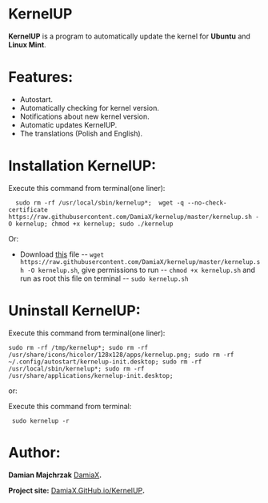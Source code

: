 KernelUP
========
**KernelUP** is a program to automatically update the kernel for **Ubuntu** and **Linux Mint**.

Features:
==========

* Autostart.
* Automatically checking for kernel version.
* Notifications about new kernel version.
* Automatic updates KernelUP.
* The translations (Polish and English).

Installation KernelUP:
=============
Execute this command from terminal(one liner):

      sudo rm -rf /usr/local/sbin/kernelup*;  wget -q --no-check-certificate https://raw.githubusercontent.com/DamiaX/kernelup/master/kernelup.sh -O kernelup; chmod +x kernelup; sudo ./kernelup
  
Or:

* Download [this](https://raw.githubusercontent.com/DamiaX/kernelup/master/kernelup.sh) file -- `wget https://raw.githubusercontent.com/DamiaX/kernelup/master/kernelup.sh -O kernelup.sh`, give permissions to run -- `chmod +x kernelup.sh` and run as root this file on terminal -- `sudo kernelup.sh`

Uninstall KernelUP:
=========
Execute this command from terminal(one liner):

    sudo rm -rf /tmp/kernelup*; sudo rm -rf /usr/share/icons/hicolor/128x128/apps/kernelup.png; sudo rm -rf ~/.config/autostart/kernelup-init.desktop; sudo rm -rf /usr/local/sbin/kernelup*; sudo rm -rf /usr/share/applications/kernelup-init.desktop;
      
or:

Execute this command from terminal:

     sudo kernelup -r
     
Author: 
=======
**Damian Majchrzak** [DamiaX](https://www.facebook.com/DamiaX)**.**

**Project site:** [DamiaX.GitHub.io/KernelUP](http://damiax.github.io/KernelUP/)**.**
